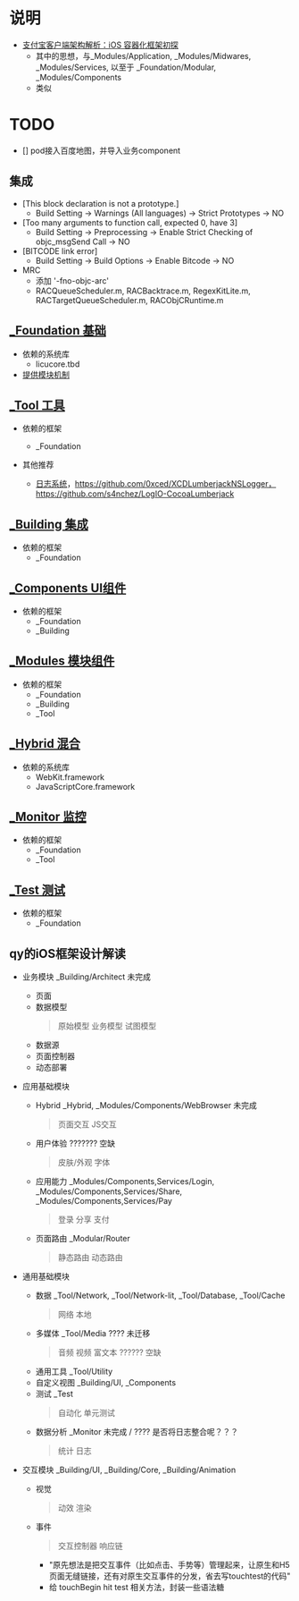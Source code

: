 # 说明

* [支付宝客户端架构解析：iOS 容器化框架初探](https://juejin.im/post/5bdc19cbf265da614b117217)
	- 其中的思想，与_Modules/Application, _Modules/Midwares, _Modules/Services, 以至于 _Foundation/Modular, _Modules/Components
	- 类似

# TODO

- [] pod接入百度地图，并导入业务component

## 集成

* [This block declaration is not a prototype.]
    - Build Setting -> Warnings (All languages) -> Strict Prototypes -> NO
* [Too many arguments to function call, expected 0, have 3]
	- Build Setting -> Preprocessing -> Enable Strict Checking of objc_msgSend Call -> NO
* [BITCODE link error]
	- Build Setting -> Build Options -> Enable Bitcode -> NO
* MRC
    - 添加 '-fno-objc-arc'
    - RACQueueScheduler.m, RACBacktrace.m, RegexKitLite.m, RACTargetQueueScheduler.m, RACObjCRuntime.m

## [_Foundation 基础](_Foundation/README.md)

* 依赖的系统库
	- licucore.tbd
* [提供模块机制](_Foundation/Modular/README.md)

## [_Tool 工具](_Tool/README.md)

* 依赖的框架
	- _Foundation

* 其他推荐
	- [日志系统](https://github.com/CocoaLumberjack/CocoaLumberjack)，https://github.com/0xced/XCDLumberjackNSLogger，https://github.com/s4nchez/LogIO-CocoaLumberjack

## [_Building 集成](_Building/README.md)

* 依赖的框架
	- _Foundation

## [_Components UI组件](_Components/README.md)

* 依赖的框架
	- _Foundation
	- _Building

## [_Modules 模块组件](_Modules/README.md)

* 依赖的框架
	- _Foundation
	- _Building
	- _Tool

## [_Hybrid 混合](_Hybrid/README.md)

* 依赖的系统库
  - WebKit.framework
  - JavaScriptCore.framework

## [_Monitor 监控](_Monitor/README.md)

* 依赖的框架
	- _Foundation
	- _Tool

## [_Test 测试](_Test/README.md)

* 依赖的框架
	- _Foundation

## qy的iOS框架设计解读

* 业务模块 _Building/Architect 未完成
	- 页面
	- 数据模型
		> 原始模型
		> 业务模型
		> 试图模型
	- 数据源
	- 页面控制器
	- 动态部署
* 应用基础模块
	- Hybrid _Hybrid, _Modules/Components/WebBrowser 未完成
		> 页面交互
		> JS交互
	- 用户体验 ??????? 空缺
		> 皮肤/外观
		> 字体
	- 应用能力 _Modules/Components,Services/Login, _Modules/Components,Services/Share, _Modules/Components,Services/Pay
		> 登录
		> 分享
		> 支付
	- 页面路由 _Modular/Router
		> 静态路由
		> 动态路由
* 通用基础模块 
	- 数据 _Tool/Network, _Tool/Network-lit, _Tool/Database, _Tool/Cache
		> 网络
		> 本地
	- 多媒体 _Tool/Media ???? 未迁移
		> 音频
		> 视频
		> 富文本 ?????? 空缺
	- 通用工具 _Tool/Utility
	- 自定义视图 _Building/UI, _Components
	- 测试 _Test
		> 自动化
		> 单元测试
	- 数据分析 _Monitor 未完成 / ???? 是否将日志整合呢？？？
		> 统计
		> 日志

* 交互模块 _Building/UI, _Building/Core, _Building/Animation
	- 视觉
		> 动效
		> 渲染
	- 事件
		> 交互控制器
		> 响应链
		- "原先想法是把交互事件（比如点击、手势等）管理起来，让原生和H5页面无缝链接，还有对原生交互事件的分发，省去写touchtest的代码"
		- 给 touchBegin hit test 相关方法，封装一些语法糖

